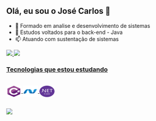 ## Olá, eu sou o José Carlos 👋

- 🔭 Formado em analise e desenvolvimento de sistemas
- 🌱 Estudos voltados para o back-end - Java
- 📫 Atuando com sustentação de sistemas

<div>
  <a href="https://github.com/JCFercik">
  <img height="180em" src="https://github-readme-stats.vercel.app/api?username=JCFercik&show_icons=true&theme=dark&include_all_commits=true&count_private=true"/>
  <img height="180em" src="https://github-readme-stats.vercel.app/api/top-langs/?username=JCFercik&layout=compact&langs_count=7&theme=dark"/>
</div>
  
  ### Tecnologias que estou estudando
  
<div style="display: inline_block"><br>
  <img align="center" alt="JC-Csharp" height="30" width="40" src="https://raw.githubusercontent.com/devicons/devicon/master/icons/csharp/csharp-original.svg">
  <img align="center" alt="JC-Csharp" height="30" width="40" src="https://raw.githubusercontent.com/devicons/devicon/master/icons/dot-net/dot-net-original.svg">
  <img align="center" alt="JC-Csharp" height="30" width="40" src="https://raw.githubusercontent.com/devicons/devicon/master/icons/dotnetcore/dotnetcore-original.svg">
</div>  
  
 ##
  
<div> 
  <a href="https://www.linkedin.com/in/jos%C3%A9-carlos-fercik-ferreira-9558b0152" target="_blank"><img src="https://img.shields.io/badge/-LinkedIn-%230077B5?style=for-the-badge&logo=linkedin&logoColor=white" target="_blank"></a>  
</div>  
